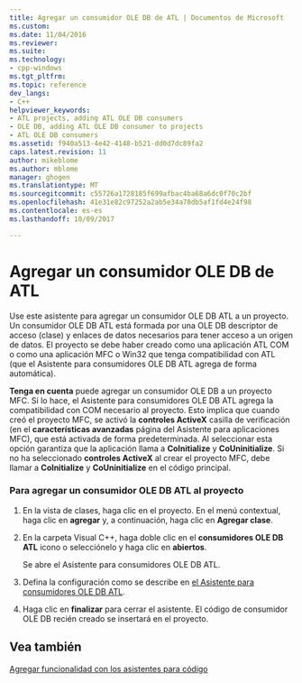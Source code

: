 ```yaml
---
title: Agregar un consumidor OLE DB de ATL | Documentos de Microsoft
ms.custom: 
ms.date: 11/04/2016
ms.reviewer: 
ms.suite: 
ms.technology:
- cpp-windows
ms.tgt_pltfrm: 
ms.topic: reference
dev_langs:
- C++
helpviewer_keywords:
- ATL projects, adding ATL OLE DB consumers
- OLE DB, adding ATL OLE DB consumer to projects
- ATL OLE DB consumers
ms.assetid: f940a513-4e42-4148-b521-dd0d7dc89fa2
caps.latest.revision: 11
author: mikeblome
ms.author: mblome
manager: ghogen
ms.translationtype: MT
ms.sourcegitcommit: c55726a1728185f699afbac4ba68a6dc0f70c2bf
ms.openlocfilehash: 41e31e82c97252a2ab5e34a78db5af1fd4e24f98
ms.contentlocale: es-es
ms.lasthandoff: 10/09/2017

---
```

# <a name="adding-an-atl-ole-db-consumer"></a>Agregar un consumidor OLE DB de ATL
Use este asistente para agregar un consumidor OLE DB ATL a un proyecto. Un consumidor OLE DB ATL está formada por una OLE DB descriptor de acceso (clase) y enlaces de datos necesarios para tener acceso a un origen de datos. El proyecto se debe haber creado como una aplicación ATL COM o como una aplicación MFC o Win32 que tenga compatibilidad con ATL (que el Asistente para consumidores OLE DB ATL agrega de forma automática).  
  
 **Tenga en cuenta** puede agregar un consumidor OLE DB a un proyecto MFC. Si lo hace, el Asistente para consumidores OLE DB ATL agrega la compatibilidad con COM necesario al proyecto. Esto implica que cuando creó el proyecto MFC, se activó la **controles ActiveX** casilla de verificación (en el **características avanzadas** página del Asistente para aplicaciones MFC), que está activada de forma predeterminada. Al seleccionar esta opción garantiza que la aplicación llama a **CoInitialize** y **CoUninitialize**. Si no ha seleccionado **controles ActiveX** al crear el proyecto MFC, debe llamar a **CoInitialize** y **CoUninitialize** en el código principal.  
  
### <a name="to-add-an-atl-ole-db-consumer-to-your-project"></a>Para agregar un consumidor OLE DB ATL al proyecto  
  
1.  En la vista de clases, haga clic en el proyecto. En el menú contextual, haga clic en **agregar** y, a continuación, haga clic en **Agregar clase**.  
  
2.  En la carpeta Visual C++, haga doble clic en el **consumidores OLE DB ATL** icono o selecciónelo y haga clic en **abiertos**.  
  
     Se abre el Asistente para consumidores OLE DB ATL.  
  
3.  Defina la configuración como se describe en [el Asistente para consumidores OLE DB ATL](../../atl/reference/atl-ole-db-consumer-wizard.md).  
  
4.  Haga clic en **finalizar** para cerrar el asistente. El código de consumidor OLE DB recién creado se insertará en el proyecto.  
  
## <a name="see-also"></a>Vea también  
 [Agregar funcionalidad con los asistentes para código](../../ide/adding-functionality-with-code-wizards-cpp.md)



